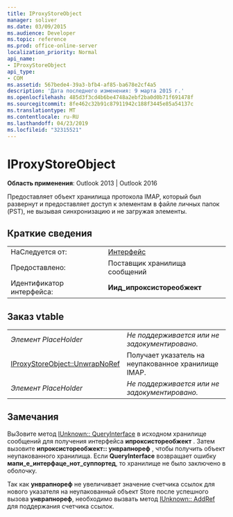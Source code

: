 ```yaml
---
title: IProxyStoreObject
manager: soliver
ms.date: 03/09/2015
ms.audience: Developer
ms.topic: reference
ms.prod: office-online-server
localization_priority: Normal
api_name:
- IProxyStoreObject
api_type:
- COM
ms.assetid: 567bede4-39a3-bfb4-af85-ba678e2cf4a5
description: 'Дата последнего изменения: 9 марта 2015 г.'
ms.openlocfilehash: 485d3f3cd4b6be4748a2ebf2ba0d0b71f691478f
ms.sourcegitcommit: 8fe462c32b91c87911942c188f3445e85a54137c
ms.translationtype: MT
ms.contentlocale: ru-RU
ms.lasthandoff: 04/23/2019
ms.locfileid: "32315521"
---
```

# <a name="iproxystoreobject"></a>IProxyStoreObject

  
  
**Область применения**: Outlook 2013 | Outlook 2016 
  
Предоставляет объект хранилища протокола IMAP, который был развернут и предоставляет доступ к элементам в файле личных папок (PST), не вызывая синхронизацию и не загружая элементы.
  
## <a name="quick-info"></a>Краткие сведения

|||
|:-----|:-----|
|НаСледуется от:  <br/> |[Интерфейс](https://msdn.microsoft.com/library/ms680509%28v=VS.85%29.aspx) <br/> |
|Предоставлено:  <br/> |Поставщик хранилища сообщений  <br/> |
|Идентификатор интерфейса:  <br/> |**Иид_ипроксистореобжект** <br/> |
   
## <a name="vtable-order"></a>Заказ vtable

|||
|:-----|:-----|
| *Элемент PlaceHolder*  <br/> | *Не поддерживается или не задокументировано.*  <br/> |
|[IProxyStoreObject::UnwrapNoRef](iproxystoreobject-unwrapnoref.md) <br/> |Получает указатель на неупакованное хранилище IMAP.  <br/> |
| *Элемент PlaceHolder*  <br/> | *Не поддерживается или не задокументировано.*  <br/> |
   
## <a name="remarks"></a>Замечания

ВыЗовите метод [IUnknown:: QueryInterface](https://msdn.microsoft.com/library/ms682521%28v=VS.85%29.aspx) в исходном хранилище сообщений для получения интерфейса **ипроксистореобжект** . Затем вызовите **ипроксистореобжект:: унврапнореф** , чтобы получить объект неупакованного хранилища. Если **QueryInterface** возвращает ошибку **мапи_е_интерфаце_нот_суппортед**, то хранилище не было заключено в оболочку. 
  
Так как **унврапнореф** не увеличивает значение счетчика ссылок для нового указателя на неупакованный объект Store после успешного вызова **унврапнореф**, необходимо вызвать метод [IUnknown:: AddRef](https://msdn.microsoft.com/library/ms691379%28v=VS.85%29.aspx) для поддержания счетчика ссылок. 
  

